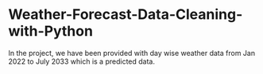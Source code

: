# Weather-Forecast-Data-Cleaning-with-Python
In the project, we have been provided with day wise weather data from Jan 2022 to July 2033 which is a predicted data. 
